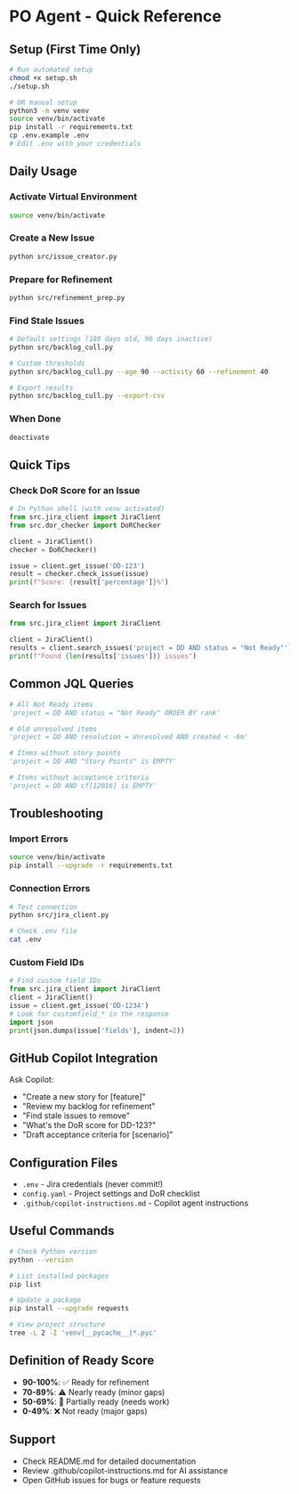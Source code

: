 # PO Agent - Quick Reference

## Setup (First Time Only)

```bash
# Run automated setup
chmod +x setup.sh
./setup.sh

# OR manual setup
python3 -m venv venv
source venv/bin/activate
pip install -r requirements.txt
cp .env.example .env
# Edit .env with your credentials
```

## Daily Usage

### Activate Virtual Environment
```bash
source venv/bin/activate
```

### Create a New Issue
```bash
python src/issue_creator.py
```

### Prepare for Refinement
```bash
python src/refinement_prep.py
```

### Find Stale Issues
```bash
# Default settings (180 days old, 90 days inactive)
python src/backlog_cull.py

# Custom thresholds
python src/backlog_cull.py --age 90 --activity 60 --refinement 40

# Export results
python src/backlog_cull.py --export-csv
```

### When Done
```bash
deactivate
```

## Quick Tips

### Check DoR Score for an Issue
```python
# In Python shell (with venv activated)
from src.jira_client import JiraClient
from src.dor_checker import DoRChecker

client = JiraClient()
checker = DoRChecker()

issue = client.get_issue('DD-123')
result = checker.check_issue(issue)
print(f"Score: {result['percentage']}%")
```

### Search for Issues
```python
from src.jira_client import JiraClient

client = JiraClient()
results = client.search_issues('project = DD AND status = "Not Ready"')
print(f"Found {len(results['issues'])} issues")
```

## Common JQL Queries

```python
# All Not Ready items
'project = DD AND status = "Not Ready" ORDER BY rank'

# Old unresolved items
'project = DD AND resolution = Unresolved AND created < -6m'

# Items without story points
'project = DD AND "Story Points" is EMPTY'

# Items without acceptance criteria
'project = DD AND cf[12016] is EMPTY'
```

## Troubleshooting

### Import Errors
```bash
source venv/bin/activate
pip install --upgrade -r requirements.txt
```

### Connection Errors
```bash
# Test connection
python src/jira_client.py

# Check .env file
cat .env
```

### Custom Field IDs
```python
# Find custom field IDs
from src.jira_client import JiraClient
client = JiraClient()
issue = client.get_issue('DD-1234')
# Look for customfield_* in the response
import json
print(json.dumps(issue['fields'], indent=2))
```

## GitHub Copilot Integration

Ask Copilot:
- "Create a new story for [feature]"
- "Review my backlog for refinement"
- "Find stale issues to remove"
- "What's the DoR score for DD-123?"
- "Draft acceptance criteria for [scenario]"

## Configuration Files

- `.env` - Jira credentials (never commit!)
- `config.yaml` - Project settings and DoR checklist
- `.github/copilot-instructions.md` - Copilot agent instructions

## Useful Commands

```bash
# Check Python version
python --version

# List installed packages
pip list

# Update a package
pip install --upgrade requests

# View project structure
tree -L 2 -I 'venv|__pycache__|*.pyc'
```

## Definition of Ready Score

- **90-100%**: ✅ Ready for refinement
- **70-89%**: ⚠️  Nearly ready (minor gaps)
- **50-69%**: 🔸 Partially ready (needs work)
- **0-49%**: ❌ Not ready (major gaps)

## Support

- Check README.md for detailed documentation
- Review .github/copilot-instructions.md for AI assistance
- Open GitHub issues for bugs or feature requests

